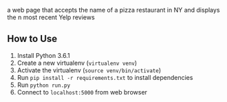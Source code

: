 a web page that accepts the name of a pizza restaurant in NY and displays the n most recent Yelp reviews

## How to Use
1. Install Python 3.6.1
2. Create a new virtualenv (```virtualenv venv```)
3. Activate the virtualenv (```source venv/bin/activate```)
4. Run ```pip install -r requirements.txt``` to install dependencies
5. Run ```python run.py```
6. Connect to ```localhost:5000``` from web browser
